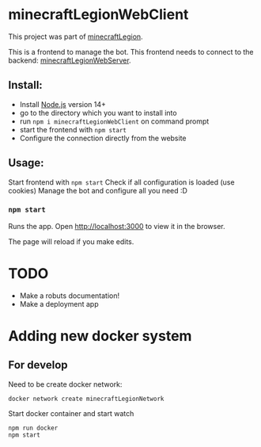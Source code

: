 # minecraftLegionWebClient

This project was part of [minecraftLegion](https://github.com/sefirosweb/minecraftLegion).

This is a frontend to manage the bot. This frontend needs to connect to the backend: [minecraftLegionWebServer](https://github.com/sefirosweb/minecraftLegionWebServer).

## Install:

- Install [Node.js](https://nodejs.dev/) version 14+
- go to the directory which you want to install into
- run `npm i minecraftLegionWebClient` on command prompt
- start the frontend with `npm start`
- Configure the connection directly from the website

## Usage:

Start frontend with `npm start`
Check if all configuration is loaded (use cookies)
Manage the bot and configure all you need :D

### `npm start`

Runs the app.
Open [http://localhost:3000](http://localhost:3000) to view it in the browser.

The page will reload if you make edits.

# TODO

- Make a robuts documentation!
- Make a deployment app

# Adding new docker system

## For develop

Need to be create docker network:

```
docker network create minecraftLegionNetwork
```

Start docker container and start watch

```
npm run docker
npm start
```
